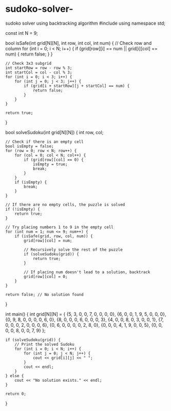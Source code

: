 # sudoko-solver-
sudoko solver using backtracking algorithm
#include <iostream>
using namespace std;

const int N = 9;

bool isSafe(int grid[N][N], int row, int col, int num) {
    // Check row and column
    for (int i = 0; i < N; i++) {
        if (grid[row][i] == num || grid[i][col] == num) {
            return false;
        }
    }

    // Check 3x3 subgrid
    int startRow = row - row % 3;
    int startCol = col - col % 3;
    for (int i = 0; i < 3; i++) {
        for (int j = 0; j < 3; j++) {
            if (grid[i + startRow][j + startCol] == num) {
                return false;
            }
        }
    }

    return true;
}

bool solveSudoku(int grid[N][N]) {
    int row, col;

    // Check if there is an empty cell
    bool isEmpty = false;
    for (row = 0; row < N; row++) {
        for (col = 0; col < N; col++) {
            if (grid[row][col] == 0) {
                isEmpty = true;
                break;
            }
        }
        if (isEmpty) {
            break;
        }
    }

    // If there are no empty cells, the puzzle is solved
    if (!isEmpty) {
        return true;
    }

    // Try placing numbers 1 to 9 in the empty cell
    for (int num = 1; num <= 9; num++) {
        if (isSafe(grid, row, col, num)) {
            grid[row][col] = num;

            // Recursively solve the rest of the puzzle
            if (solveSudoku(grid)) {
                return true;
            }

            // If placing num doesn't lead to a solution, backtrack
            grid[row][col] = 0;
        }
    }

    return false; // No solution found
}

int main() {
    int grid[N][N] = {
        {5, 3, 0, 0, 7, 0, 0, 0, 0},
        {6, 0, 0, 1, 9, 5, 0, 0, 0},
        {0, 9, 8, 0, 0, 0, 0, 6, 0},
        {8, 0, 0, 0, 6, 0, 0, 0, 3},
        {4, 0, 0, 8, 0, 3, 0, 0, 1},
        {7, 0, 0, 0, 2, 0, 0, 0, 6},
        {0, 6, 0, 0, 0, 0, 2, 8, 0},
        {0, 0, 0, 4, 1, 9, 0, 0, 5},
        {0, 0, 0, 0, 8, 0, 0, 7, 9}
    };

    if (solveSudoku(grid)) {
        // Print the solved Sudoku
        for (int i = 0; i < N; i++) {
            for (int j = 0; j < N; j++) {
                cout << grid[i][j] << " ";
            }
            cout << endl;
        }
    } else {
        cout << "No solution exists." << endl;
    }

    return 0;
}
